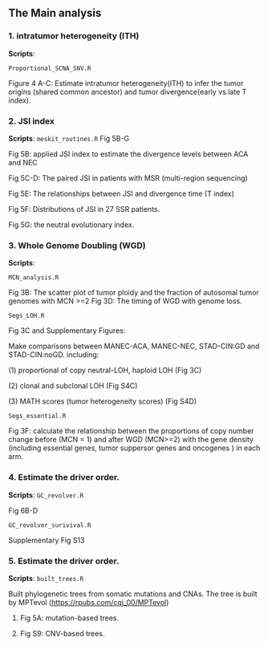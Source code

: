 ## The Main analysis

### 1. intratumor heterogeneity (ITH)
**Scripts**:  

`Proportional_SCNA_SNV.R`

Figure 4 A-C: Estimate intratumor heterogeneity(ITH) to infer the tumor origins (shared common ancestor) and tumor divergence(early vs.late T index).


### 2. JSI index
**Scripts**: 
`meskit_routines.R` Fig 5B-G

Fig 5B: applied JSI index to estimate the divergence levels between ACA and NEC

Fig 5C-D: The paired JSI in patients with MSR (multi-region sequencing)

Fig 5E: The relationships between JSI and divergence time (T index)

Fig 5F: Distributions of JSI in 27 SSR patients.

Fig 5G: the neutral evolutionary index.


### 3. Whole Genome Doubling (WGD)
**Scripts**: 

`MCN_analysis.R`

Fig 3B: The scatter plot of tumor ploidy and the fraction of autosomal tumor genomes with MCN >=2
Fig 3D: The timing of WGD with genome loss.


`Segs_LOH.R`

Fig 3C and Supplementary Figures:

Make comparisons between MANEC-ACA, MANEC-NEC, STAD-CIN:GD and STAD-CIN:noGD. including:

(1) proportional of copy neutral-LOH, haploid LOH (Fig 3C)

(2) clonal and subclonal LOH (Fig S4C)

(3) MATH scores (tumor heterogeneity scores) (Fig S4D)


`Segs_essential.R`

Fig 3F: calculate the relationship between the proportions of copy number change before (MCN = 1) and after WGD (MCN>=2) with the gene density (including essential genes, tumor suppersor genes and oncogenes ) in each arm.

### 4. Estimate the driver order.
**Scripts**: 
`GC_revolver.R `

Fig 6B-D


`GC_revolver_surivival.R`

Supplementary Fig S13


### 5. Estimate the driver order.
**Scripts**: 
`built_trees.R`

Built phylogenetic trees from somatic mutations and CNAs. The tree is built by MPTevol (https://rpubs.com/cqj_00/MPTevol)

1. Fig 5A: mutation-based trees.

2. Fig S9: CNV-based trees.


